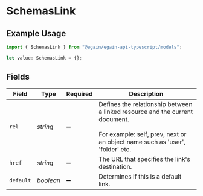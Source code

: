 # SchemasLink

## Example Usage

```typescript
import { SchemasLink } from "@egain/egain-api-typescript/models";

let value: SchemasLink = {};
```

## Fields

| Field                                                                                                                                                             | Type                                                                                                                                                              | Required                                                                                                                                                          | Description                                                                                                                                                       |
| ----------------------------------------------------------------------------------------------------------------------------------------------------------------- | ----------------------------------------------------------------------------------------------------------------------------------------------------------------- | ----------------------------------------------------------------------------------------------------------------------------------------------------------------- | ----------------------------------------------------------------------------------------------------------------------------------------------------------------- |
| `rel`                                                                                                                                                             | *string*                                                                                                                                                          | :heavy_minus_sign:                                                                                                                                                | Defines the relationship between a linked resource and the current document.<br><br>For example: self, prev, next or an object name such as 'user', 'folder' etc. |
| `href`                                                                                                                                                            | *string*                                                                                                                                                          | :heavy_minus_sign:                                                                                                                                                | The URL that specifies the link's destination.                                                                                                                    |
| `default`                                                                                                                                                         | *boolean*                                                                                                                                                         | :heavy_minus_sign:                                                                                                                                                | Determines if this is a default link.                                                                                                                             |